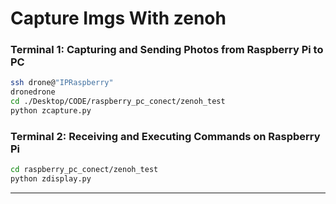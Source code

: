 # Capture Imgs With zenoh

### Terminal 1: Capturing and Sending Photos from Raspberry Pi to PC
```bash
ssh drone@"IPRaspberry"
dronedrone
cd ./Desktop/CODE/raspberry_pc_conect/zenoh_test
python zcapture.py
```

### Terminal 2: Receiving and Executing Commands on Raspberry Pi
```bash
cd raspberry_pc_conect/zenoh_test
python zdisplay.py
```
-------------------------------